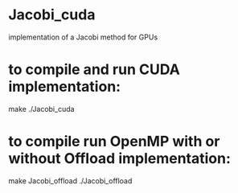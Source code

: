 # Jacobi_cuda
implementation of a Jacobi method for GPUs

# to compile and run CUDA implementation:
make
./Jacobi_cuda

# to compile run OpenMP with or without Offload implementation:
make Jacobi_offload
./Jacobi_offload

